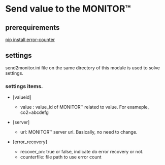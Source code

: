 # Send value to the MONITOR™

## prerequirements
[pip install error-counter](https://pypi.org/project/error-counter/)

## settings
send2monitor.ini file on the same directory of this module is used to solve settings.

### settings items.
- [valueid]
  - value : value_id of MONITOR™ related to value. For exameple, co2=abcdefg

- [server]
  - url: MONITOR™ server url. Basically, no need to change.

- [error_recovery]
  - recover_on:  true or false, indicate do error recovery or not.
  - counterfile: file path to use error count

